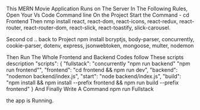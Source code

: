 This MERN Movie Application Runs on The Server In The Following Rules,
Open Your Vs Code Command line On the Project
Start  the Command - cd Frontend
Then nmp install react,
    react-dom,
    react-icons,
    react-redux,
    react-router,
    react-router-dom,
    react-slick,
    react-toastify,
    slick-carousel.

Second cd .. back to Project 
 npm install bcryptjs,
    body-parser,
    concurrently,
    cookie-parser,
    dotenv,
    express,
    jsonwebtoken,
    mongoose,
    multer,
    nodemon

Then Run The Whole Frontend and Backend Codes follow These scripts description 
"scripts": {
    "fullstack": "concurrently \"npm run backend\" \"npm run frontend\"",
    "frontend": "cd frontend && npm run dev",
    "backend": "nodemon backend/index.js",
    "start": "node backend/index.js",
    "build": "npm install && npm install --prefix frontend && npm run build --prefix frontend"
  }
And Finally Write A Command 
   npm run Fullstack 

   the app is Running.


    
